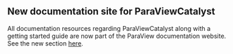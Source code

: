 ## New documentation site for ParaViewCatalyst

All documentation resources regarding ParaViewCatalyst along with a getting started guide are
now part of the ParaView documentation website.  See the new section
[here](https://docs.paraview.org/en/latest/Catalyst/).
